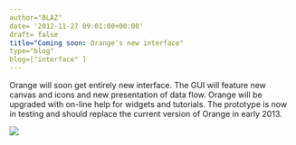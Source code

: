 ```yaml
---
author="BLAZ"
date= '2012-11-27 09:01:00+00:00'
draft= false
title="Coming soon: Orange's new interface"
type="blog"
blog=["interface" ]
---
```


Orange will soon get entirely new interface. The GUI will feature new canvas and icons and new presentation of data flow. Orange will be upgraded with on-line help for widgets and tutorials. The prototype is now in testing and should replace the current version of Orange in early 2013.

![](/images/2012/11/27/2012-orange-new-look.png__600x486_q95_crop_upscale.png)

